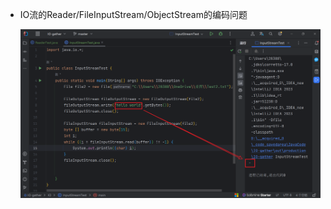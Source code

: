 + IO流的Reader/FileInputStream/ObjectStream的编码问题

    ![image-20230712212444609](./image-20230712212444609.png)